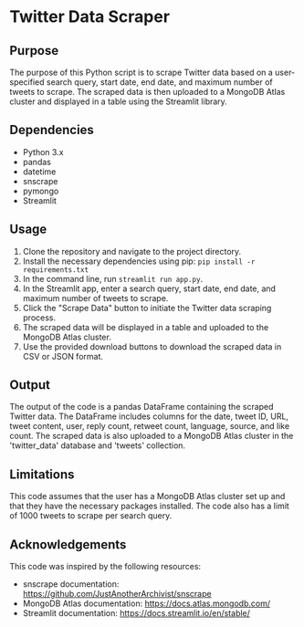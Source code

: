# Twitter Data Scraper

## Purpose
The purpose of this Python script is to scrape Twitter data based on a user-specified search query, start date, end date, and maximum number of tweets to scrape. The scraped data is then uploaded to a MongoDB Atlas cluster and displayed in a table using the Streamlit library.

## Dependencies
* Python 3.x
* pandas
* datetime
* snscrape
* pymongo
* Streamlit

## Usage
1. Clone the repository and navigate to the project directory.
2. Install the necessary dependencies using pip: `pip install -r requirements.txt`
3. In the command line, run `streamlit run app.py`.
4. In the Streamlit app, enter a search query, start date, end date, and maximum number of tweets to scrape.
5. Click the "Scrape Data" button to initiate the Twitter data scraping process.
6. The scraped data will be displayed in a table and uploaded to the MongoDB Atlas cluster.
7. Use the provided download buttons to download the scraped data in CSV or JSON format.

## Output
The output of the code is a pandas DataFrame containing the scraped Twitter data. The DataFrame includes columns for the date, tweet ID, URL, tweet content, user, reply count, retweet count, language, source, and like count. The scraped data is also uploaded to a MongoDB Atlas cluster in the 'twitter_data' database and 'tweets' collection.

## Limitations
This code assumes that the user has a MongoDB Atlas cluster set up and that they have the necessary packages installed. The code also has a limit of 1000 tweets to scrape per search query.

## Acknowledgements
This code was inspired by the following resources:

* snscrape documentation: https://github.com/JustAnotherArchivist/snscrape
* MongoDB Atlas documentation: https://docs.atlas.mongodb.com/
* Streamlit documentation: https://docs.streamlit.io/en/stable/
